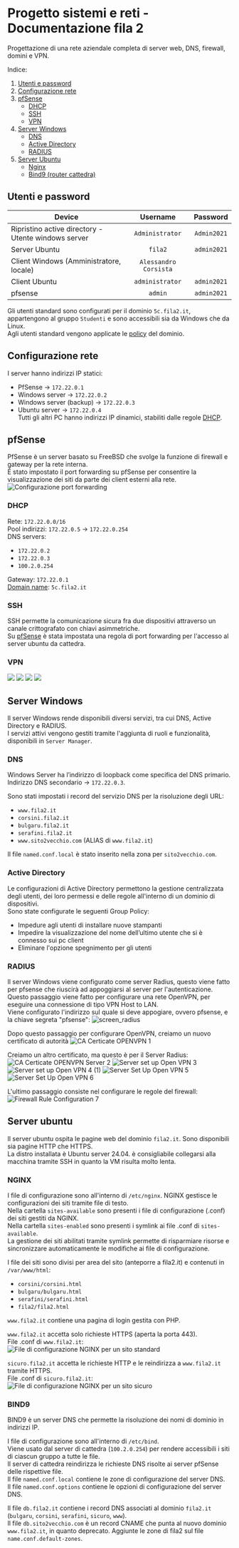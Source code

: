 # Progetto sistemi e reti - Documentazione fila 2
Progettazione di una rete aziendale completa di server web, DNS, firewall, domini e VPN.

Indice:
1. [Utenti e password](#utenti-e-password)
2. [Configurazione rete](#configurazione-rete)
3. [pfSense](#pfsense)
	* [DHCP](#dhcp)
	* [SSH](#ssh)
	* [VPN](#vpn)
4. [Server Windows](#server-windows)
	* [DNS](#dns)
	* [Active Directory](#active-directory)
	* [RADIUS](#radius)
6. [Server Ubuntu](#server-ubuntu)
	* [Nginx](#nginx)
	* [Bind9 (router cattedra)](#bind9)

## Utenti e password
| Device                                              |       Username        |  Password   |
|-----------------------------------------------------|:---------------------:|:-----------:|
| Ripristino active directory - Utente windows server |    `Administrator`    | `Admin2021` |
| Server Ubuntu                                       |        `fila2`        | `admin2021` |
| Client Windows (Amministratore, locale)             | `Alessandro Corsista` |             |
| Client Ubuntu                                       |    `administrator`    | `admin2021` |
| pfsense                                             |        `admin`        | `admin2021` |

Gli utenti standard sono configurati per il dominio `5c.fila2.it`,
appartengono al gruppo `Studenti` e sono accessibili sia da Windows che da Linux.\
Agli utenti standard vengono applicate le [policy](#active-directory) del dominio.

## Configurazione rete
I server hanno indirizzi IP statici:
* PfSense -> `172.22.0.1`
* Windows server -> `172.22.0.2`
* Windows server (backup) -> `172.22.0.3`
* Ubuntu server -> `172.22.0.4`\
Tutti gli altri PC hanno indirizzi IP dinamici, stabiliti dalle regole [DHCP](#dhcp).

## pfSense
PfSense è un server basato su FreeBSD che svolge la funzione di firewall e gateway per la rete interna.\
É stato impostato il port forwarding su pfSense per consentire la visualizzazione dei siti da parte dei client esterni alla rete.
![Configurazione port forwarding](/img/port-forwarding/confPortFwd.png)

### DHCP
Rete: `172.22.0.0/16`\
Pool indirizzi: `172.22.0.5` -> `172.22.0.254`\
DNS servers:
* `172.22.0.2`
* `172.22.0.3`
* `100.2.0.254`

Gateway: `172.22.0.1`\
[Domain name](#active-directory): `5c.fila2.it`

### SSH
SSH permette la comunicazione sicura fra due dispositivi attraverso un canale crittografato con chiavi asimmetriche.\
Su [pfSense](#pfsense) è stata impostata una regola di port forwarding per l'accesso al server ubuntu da cattedra.

### VPN
![](img/vpn/confScreen1.png)
![](img/vpn/confScreen2.png)
![](img/vpn/confScreen3.png)
![](img/vpn/confScreen4.png)

## Server Windows
Il server Windows rende disponibili diversi servizi, tra cui DNS, Active Directory e RADIUS.\
I servizi attivi vengono gestiti tramite l'aggiunta di ruoli e funzionalità, disponibili in `Server Manager`.

### DNS
Windows Server ha l’indirizzo di loopback come specifica del DNS primario.\
Indirizzo DNS secondario -> `172.22.0.3`.

Sono stati impostati i record del servizio DNS per la risoluzione degli URL:
* `www.fila2.it`
* `corsini.fila2.it`
* `bulgaru.fila2.it`
* `serafini.fila2.it`
* `www.sito2vecchio.com` (ALIAS di `www.fila2.it`)

Il file `named.conf.local` è stato inserito nella zona per `sito2vecchio.com`.

### Active Directory
Le configurazioni di Active Directory permettono la gestione centralizzata degli utenti, dei loro permessi e delle regole all'interno di un dominio di dispositivi.\
Sono state configurate le seguenti Group Policy:
* Impedure agli utenti di installare nuove stampanti
* Impedire la visualizzazione del nome dell’ultimo utente che si è connesso sui pc client
* Eliminare l'opzione spegnimento per gli utenti

### RADIUS
Il server Windows viene configurato come server Radius, questo viene fatto per pfsense che riuscirà ad appoggiarsi al server per l'autenticazione.\
Questo passaggio viene fatto per configurare una rete OpenVPN, per eseguire una connessione di tipo VPN Host to LAN.\
Viene configurato l'indirizzo sul quale si deve appogiare, ovvero pfsense, e la chiave segreta "pfsense":
![screen_radius](img/radius/confRadius.png)

Dopo questo passaggio per configurare OpenVPN, creiamo un nuovo certificato di autorità
![CA Certicate OPENVPN 1](img/radius/op)

Creiamo un altro certificato, ma questo è per il Server Radius:
![CA Certicate OPENVPN Server 2](img/radius/CA-Certicate-OpenVPN-2.png)
![Server set up Open VPN 3](img/radius/OpenVPN-3.png)
![Server set up Open VPN 4 (1)](img/radius/OpenVPN-4.png)
![Server Set Up Open VPN 5](img/radius/OpenVPN-5.png)
![Server Set Up Open VPN 6](img/radius/OpenVPN-6.png)

L'ultimo passaggio consiste nel configurare le regole del firewall:
![Firewall Rule Configuration 7](img/radius/confFirewall.png)

## Server ubuntu
Il server ubuntu ospita le pagine web del dominio `fila2.it`. Sono disponibili sia pagine HTTP che HTTPS.\
La distro installata è Ubuntu server 24.04. è consigliabile collegarsi alla macchina tramite SSH in quanto la VM risulta molto lenta.

### NGINX
I file di configurazione sono all'interno di `/etc/nginx`.
NGINX gestisce le configurazioni dei siti tramite file di testo.\
Nella cartella `sites-available` sono presenti i file di configurazione (.conf) dei siti gestiti da NGINX.\
Nella cartella `sites-enabled` sono presenti i symlink ai file .conf di `sites-available`.\
La gestione dei siti abilitati tramite symlink permette di risparmiare risorse e 
sincronizzare automaticamente le modifiche ai file di configurazione.

I file dei siti sono divisi per area del sito (anteporre a fila2.it) e contenuti in `/var/www/html`:
* `corsini/corsini.html`
* `bulgaru/bulgaru.html`
* `serafini/serafini.html`
* `fila2/fila2.html`

`www.fila2.it` contiene una pagina di login gestita con PHP.

`www.fila2.it` accetta solo richieste HTTPS (aperta la porta 443).\
File .conf di `www.fila2.it`:
![File di configurazione NGINX per un sito standard](/img/nginx/conf-www.fila2.it.png)

`sicuro.fila2.it` accetta le richieste HTTP e le reindirizza a `www.fila2.it` tramite HTTPS.\
File .conf di `sicuro.fila2.it`:
![File di configurazione NGINX per un sito sicuro](/img/nginx/conf-sicuro.fila2.it.png)

### BIND9
BIND9 è un server DNS che permette la risoluzione dei nomi di dominio in indirizzi IP.

I file di configurazione sono all'interno di `/etc/bind`.\
Viene usato dal server di cattedra (`100.2.0.254`) per rendere accessibili i siti di ciascun gruppo a tutte le file.\
Il server di cattedra reindirizza le richieste DNS risolte ai server pfSense delle rispettive file.\
Il file `named.conf.local` contiene le zone di configurazione del server DNS.\
Il file `named.conf.options` contiene le opzioni di configurazione del server DNS.

Il file `db.fila2.it` contiene i record DNS associati al dominio `fila2.it` (`bulgaru`, `corsini`, `serafini`, `sicuro`, `www`).\
Il file `db.sito2vecchio.com` è un record CNAME che punta al nuovo dominio `www.fila2.it`, in quanto deprecato.
Aggiunte le zone di fila2 sul file `name.conf.default-zones`.
